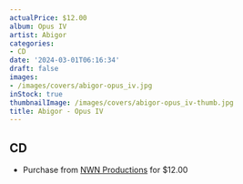 ```yaml
---
actualPrice: $12.00
album: Opus IV
artist: Abigor
categories:
- CD
date: '2024-03-01T06:16:34'
draft: false
images:
- /images/covers/abigor-opus_iv.jpg
inStock: true
thumbnailImage: /images/covers/abigor-opus_iv-thumb.jpg
title: Abigor - Opus IV
---
```


## CD
* Purchase from [NWN Productions](http://shop.nwnprod.com/index.php?route=product/product&path=93&product_id=46803&sort=pd.name&order=ASC) for $12.00
